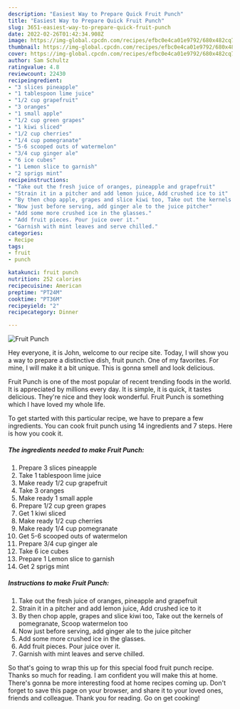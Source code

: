 ```yaml
---
description: "Easiest Way to Prepare Quick Fruit Punch"
title: "Easiest Way to Prepare Quick Fruit Punch"
slug: 3651-easiest-way-to-prepare-quick-fruit-punch
date: 2022-02-26T01:42:34.908Z
image: https://img-global.cpcdn.com/recipes/efbc0e4ca01e9792/680x482cq70/fruit-punch-recipe-main-photo.jpg
thumbnail: https://img-global.cpcdn.com/recipes/efbc0e4ca01e9792/680x482cq70/fruit-punch-recipe-main-photo.jpg
cover: https://img-global.cpcdn.com/recipes/efbc0e4ca01e9792/680x482cq70/fruit-punch-recipe-main-photo.jpg
author: Sam Schultz
ratingvalue: 4.8
reviewcount: 22430
recipeingredient:
- "3 slices pineapple"
- "1 tablespoon lime juice"
- "1/2 cup grapefruit"
- "3 oranges"
- "1 small apple"
- "1/2 cup green grapes"
- "1 kiwi sliced"
- "1/2 cup cherries"
- "1/4 cup pomegranate"
- "5-6 scooped outs of watermelon"
- "3/4 cup ginger ale"
- "6 ice cubes"
- "1 Lemon slice to garnish"
- "2 sprigs mint"
recipeinstructions:
- "Take out the fresh juice of oranges, pineapple and grapefruit"
- "Strain it in a pitcher and add lemon juice, Add crushed ice to it"
- "By then chop apple, grapes and slice kiwi too, Take out the kernels of pomegranate, Scoop watermelon too"
- "Now just before serving, add ginger ale to the juice pitcher"
- "Add some more crushed ice in the glasses."
- "Add fruit pieces. Pour juice over it."
- "Garnish with mint leaves and serve chilled."
categories:
- Recipe
tags:
- fruit
- punch

katakunci: fruit punch 
nutrition: 252 calories
recipecuisine: American
preptime: "PT24M"
cooktime: "PT36M"
recipeyield: "2"
recipecategory: Dinner

---
```



![Fruit Punch](https://img-global.cpcdn.com/recipes/efbc0e4ca01e9792/680x482cq70/fruit-punch-recipe-main-photo.jpg)

Hey everyone, it is John, welcome to our recipe site. Today, I will show you a way to prepare a distinctive dish, fruit punch. One of my favorites. For mine, I will make it a bit unique. This is gonna smell and look delicious.

Fruit Punch is one of the most popular of recent trending foods in the world. It is appreciated by millions every day. It is simple, it is quick, it tastes delicious. They're nice and they look wonderful. Fruit Punch is something which I have loved my whole life.




To get started with this particular recipe, we have to prepare a few ingredients. You can cook fruit punch using 14 ingredients and 7 steps. Here is how you cook it.

<!--inarticleads1-->

##### The ingredients needed to make Fruit Punch:

1. Prepare 3 slices pineapple
1. Take 1 tablespoon lime juice
1. Make ready 1/2 cup grapefruit
1. Take 3 oranges
1. Make ready 1 small apple
1. Prepare 1/2 cup green grapes
1. Get 1 kiwi sliced
1. Make ready 1/2 cup cherries
1. Make ready 1/4 cup pomegranate
1. Get 5-6 scooped outs of watermelon
1. Prepare 3/4 cup ginger ale
1. Take 6 ice cubes
1. Prepare 1 Lemon slice to garnish
1. Get 2 sprigs mint




<!--inarticleads2-->

##### Instructions to make Fruit Punch:

1. Take out the fresh juice of oranges, pineapple and grapefruit
1. Strain it in a pitcher and add lemon juice, Add crushed ice to it
1. By then chop apple, grapes and slice kiwi too, Take out the kernels of pomegranate, Scoop watermelon too
1. Now just before serving, add ginger ale to the juice pitcher
1. Add some more crushed ice in the glasses.
1. Add fruit pieces. Pour juice over it.
1. Garnish with mint leaves and serve chilled.




So that's going to wrap this up for this special food fruit punch recipe. Thanks so much for reading. I am confident you will make this at home. There's gonna be more interesting food at home recipes coming up. Don't forget to save this page on your browser, and share it to your loved ones, friends and colleague. Thank you for reading. Go on get cooking!
